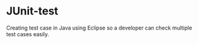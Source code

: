 # JUnit-test
Creating test case in Java using Eclipse so a developer can check multiple test cases easily.
